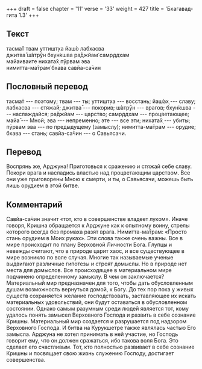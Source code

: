 +++
draft = false
chapter = '11'
verse = '33'
weight = 427
title = 'Бхагавад-гита 1.3'
+++
## Текст

тасма̄т твам уттишт̣ха йаш́о лабхасва  
джитва̄ ш́атрӯн бхун̇кшва ра̄джйам̇ самр̣ддхам  
майаиваите нихата̄х̣ пӯрвам эва  
нимитта-ма̄трам̇ бхава савйа-са̄чин

## Пословный перевод

тасма̄т --- поэтому; твам --- ты; уттишт̣ха --- восстань; йаш́ах̣ --- славу;
лабхасва --- стяжай; джитва̄ --- покорив; ш́атрӯн --- врагов; бхун̇кшва ---
наслаждайся; ра̄джйам --- царство; самр̣ддхам --- процветающее; майа̄ ---
Мной; эва --- непременно; эте --- все эти; нихата̄х̣ --- убиты; пӯрвам эва
--- по предыдущему (замыслу); нимитта-ма̄трам --- орудие; бхава ---
стань; савйа-са̄чин --- о Савьясачи.

## Перевод

Воспрянь же, Арджуна! Приготовься к сражению и стяжай себе славу. Покори
врага и насладись властью над процветающим царством. Все они уже
приговорены Мною к смерти, и ты, о Савьясачи, можешь быть лишь орудием в
этой битве.

## Комментарий

Савйа-са̄чин значит «тот, кто в совершенстве владеет луком». Иначе
говоря, Кришна обращается к Арджуне как к опытному воину, стрелы
которого всегда без промаха разят врага. Нимитта-ма̄трам: «Просто стань
орудием в Моих руках». Эти слова также очень важны. Все в мире
происходит по плану Верховной Личности Бога. Глупцы и невежды считают,
что в природе царит хаос, и все существующее в мире возникло по воле
случая. Многие так называемые ученые выдвигают различные гипотезы и
строят домыслы. Но в природе нет места для домыслов. Все происходящее в
материальном мире подчинено определенному замыслу. В чем он заключается?
Материальный мир предназначен для того, чтобы дать обусловленным душам
возможность вернуться домой, к Богу. До тех пор пока у живых существ
сохраняется желание господствовать, заставляющее их искать материальных
удовольствий, они будут оставаться в обусловленном состоянии. Однако
самым разумным среди людей является тот, кому удалось понять замысел
Верховного Господа и развить в себе сознание Кришны. Материальный мир
создается и разрушается под надзором Верховного Господа. И битва на
Курукшетре также являлась частью Его замысла. Арджуна не хотел принимать
в ней участие, но Господь говорит ему, что он должен сражаться, ибо
такова воля Бога. Это сделает его счастливым. Тот, кто полностью
развивает в себе сознание Кришны и посвящает свою жизнь служению
Господу, достигает совершенства.
